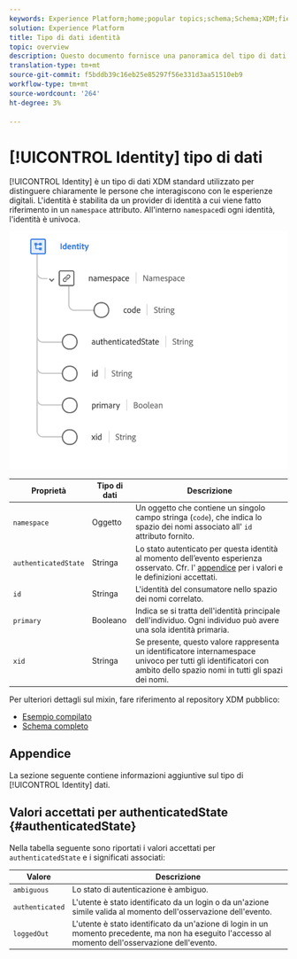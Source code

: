 ```yaml
---
keywords: Experience Platform;home;popular topics;schema;Schema;XDM;fields;schemas;Schemas;identity;datatype;data-type;data type;
solution: Experience Platform
title: Tipo di dati identità
topic: overview
description: Questo documento fornisce una panoramica del tipo di dati XDM identità.
translation-type: tm+mt
source-git-commit: f5bddb39c16eb25e85297f56e331d3aa51510eb9
workflow-type: tm+mt
source-wordcount: '264'
ht-degree: 3%

---
```



# [!UICONTROL Identity] tipo di dati

[!UICONTROL Identity] è un tipo di dati XDM standard utilizzato per distinguere chiaramente le persone che interagiscono con le esperienze digitali. L&#39;identità è stabilita da un provider di identità a cui viene fatto riferimento in un `namespace` attributo. All&#39;interno `namespace`di ogni identità, l&#39;identità è univoca.

<img src="../images/data-types/identity.png" width="550" /><br />

| Proprietà | Tipo di dati | Descrizione |
| --- | --- | --- |
| `namespace` | Oggetto | Un oggetto che contiene un singolo campo stringa (`code`), che indica lo spazio dei nomi associato all&#39; `id` attributo fornito. |
| `authenticatedState` | Stringa | Lo stato autenticato per questa identità al momento dell’evento esperienza osservato. Cfr. l&#39; [appendice](#authenticatedState) per i valori e le definizioni accettati. |
| `id` | Stringa | L&#39;identità del consumatore nello spazio dei nomi correlato. |
| `primary` | Booleano | Indica se si tratta dell&#39;identità principale dell&#39;individuo. Ogni individuo può avere una sola identità primaria. |
| `xid` | Stringa | Se presente, questo valore rappresenta un identificatore internamespace univoco per tutti gli identificatori con ambito dello spazio nomi in tutti gli spazi dei nomi. |

Per ulteriori dettagli sul mixin, fare riferimento al repository XDM pubblico:

* [Esempio compilato](https://github.com/adobe/xdm/blob/master/components/datatypes/identity.example.1.json)
* [Schema completo](https://github.com/adobe/xdm/blob/master/components/datatypes/identity.schema.json)

## Appendice

La sezione seguente contiene informazioni aggiuntive sul tipo di [!UICONTROL Identity] dati.

## Valori accettati per authenticatedState {#authenticatedState}

Nella tabella seguente sono riportati i valori accettati per `authenticatedState` e i significati associati:

| Valore | Descrizione |
| --- | --- |
| `ambiguous` | Lo stato di autenticazione è ambiguo. |
| `authenticated` | L&#39;utente è stato identificato da un login o da un&#39;azione simile valida al momento dell&#39;osservazione dell&#39;evento. |
| `loggedOut` | L&#39;utente è stato identificato da un&#39;azione di login in un momento precedente, ma non ha eseguito l&#39;accesso al momento dell&#39;osservazione dell&#39;evento. |